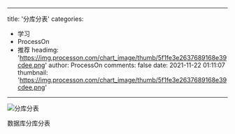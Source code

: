
---
title: '分库分表'
categories: 
 - 学习
 - ProcessOn
 - 推荐
headimg: 'https://img.processon.com/chart_image/thumb/5f1fe3e2637689168e39cdee.png'
author: ProcessOn
comments: false
date: 2021-11-22 01:11:07
thumbnail: 'https://img.processon.com/chart_image/thumb/5f1fe3e2637689168e39cdee.png'
---

<div>   
<img class="thumb" alt="分库分表" src="https://img.processon.com/chart_image/thumb/5f1fe3e2637689168e39cdee.png" referrerpolicy="no-referrer">
<p>数据库分库分表</p>  
</div>
            